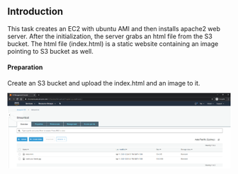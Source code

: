 ## Introduction

This task creates an EC2 with ubuntu AMI and then installs apache2 web server. After the initialization, the server grabs an html file from the S3 bucket. The html file (index.html) is a static website containing an image pointing to S3 bucket as well. 

#### Preparation

Create an S3 bucket and upload the index.html and an image to it.

![Image of S3 Bucket](https://github.com/TimSun18/Networking-in-Public-Cloud-Deployments/blob/master/3%20Compute%20Infrastructure/images/S3_Bucket.png?raw=true)
